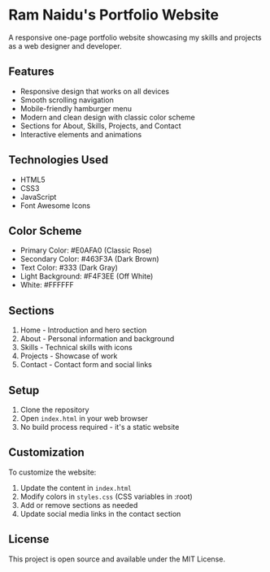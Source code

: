 # Ram Naidu's Portfolio Website

A responsive one-page portfolio website showcasing my skills and projects as a web designer and developer.

## Features

- Responsive design that works on all devices
- Smooth scrolling navigation
- Mobile-friendly hamburger menu
- Modern and clean design with classic color scheme
- Sections for About, Skills, Projects, and Contact
- Interactive elements and animations

## Technologies Used

- HTML5
- CSS3
- JavaScript
- Font Awesome Icons

## Color Scheme

- Primary Color: #E0AFA0 (Classic Rose)
- Secondary Color: #463F3A (Dark Brown)
- Text Color: #333 (Dark Gray)
- Light Background: #F4F3EE (Off White)
- White: #FFFFFF

## Sections

1. Home - Introduction and hero section
2. About - Personal information and background
3. Skills - Technical skills with icons
4. Projects - Showcase of work
5. Contact - Contact form and social links

## Setup

1. Clone the repository
2. Open `index.html` in your web browser
3. No build process required - it's a static website

## Customization

To customize the website:

1. Update the content in `index.html`
2. Modify colors in `styles.css` (CSS variables in :root)
3. Add or remove sections as needed
4. Update social media links in the contact section

## License

This project is open source and available under the MIT License. 